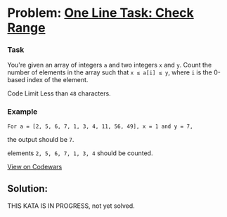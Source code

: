 # Problem: [One Line Task: Check Range](https://www.codewars.com/kata/one-line-task-check-range)

### Task
You're given an array of integers ```a``` and two integers ```x``` and ```y```. Count the number of elements in the array such that ```x ≤ a[i] ≤ y```, where ```i``` is the 0-based index of the element.

Code Limit
Less than ```48``` characters.

### Example
```
For a = [2, 5, 6, 7, 1, 3, 4, 11, 56, 49], x = 1 and y = 7,
```
the output should be ```7```.

elements ```2, 5, 6, 7, 1, 3, 4``` should be counted.

[View on Codewars](https://www.codewars.com/kata/one-line-task-check-range)

## Solution:

THIS KATA IS IN PROGRESS, not yet solved.
